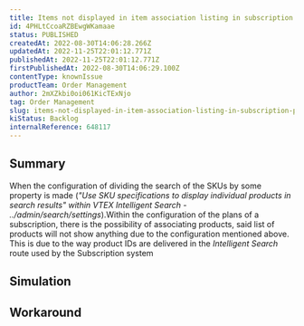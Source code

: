 ```yaml
---
title: Items not displayed in item association listing in subscription plans configuration
id: 4PHLtCcoaRZBEwgWKamaae
status: PUBLISHED
createdAt: 2022-08-30T14:06:28.266Z
updatedAt: 2022-11-25T22:01:12.771Z
publishedAt: 2022-11-25T22:01:12.771Z
firstPublishedAt: 2022-08-30T14:06:29.100Z
contentType: knownIssue
productTeam: Order Management
author: 2mXZkbi0oi061KicTExNjo
tag: Order Management
slug: items-not-displayed-in-item-association-listing-in-subscription-plans-configuration
kiStatus: Backlog
internalReference: 648117
---
```


## Summary



When the configuration of dividing the search of the SKUs by some property is made (_"Use SKU specifications to display individual products in search results"_ _within VTEX Intelligent Search - ../admin/search/settings_).Within the configuration of the plans of a subscription, there is the possibility of associating products, said list of products will not show anything due to the configuration mentioned above. This is due to the way product IDs are delivered in the _Intelligent Search_ route used by the Subscription system



## Simulation



## Workaround



